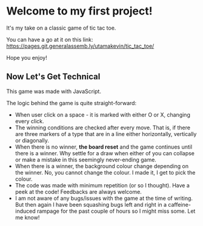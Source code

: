 # Welcome to my first project!

It's my take on a classic game of tic tac toe.

You can have a go at it on this link:
https://pages.git.generalassemb.ly/utamakevin/tic_tac_toe/

Hope you enjoy!

## Now Let's Get Technical

This game was made with JavaScript.

The logic behind the game is quite straight-forward:
- When user click on a space - it is marked with either O or X, changing every click.
- The winning conditions are checked after every move. That is, if there are three markers of a type that are in a line either horizontally, vertically or diagonally.
- When there is no winner, **the board reset** and the game continues until there is a winner. Why settle for a draw when either of you can collapse or make a mistake in this seemingly never-ending game.
- When there is a winner, the background colour change depending on the winner. No, you cannot change the colour. I made it, I get to pick the colour.
- The code was made with minimum repetition (or so I thought). Have a peek at the code! Feedbacks are always welcome.
- I am not aware of any bugs/issues with the game at the time of writing. But then again I have been squashing bugs left and right in a caffeine-induced rampage for the past couple of hours so I might miss some. Let me know!

